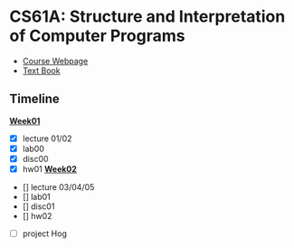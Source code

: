 # CS61A: Structure and Interpretation of Computer Programs
 - [Course Webpage](https://inst.eecs.berkeley.edu/~cs61a/fa18/)
 - [Text Book](http://composingprograms.com/)
 
 ## Timeline
 **[Week01](https://github.com/sscheng25/CS61A/tree/main/week01)**
  - [x] lecture 01/02
  - [x] lab00
  - [x] disc00
  - [x] hw01
 **[Week02](https://github.com/sscheng25/CS61A/tree/main/week02)**
  - [] lecture 03/04/05
  - [] lab01
  - [] disc01
  - [] hw02
  - [ ] project Hog
